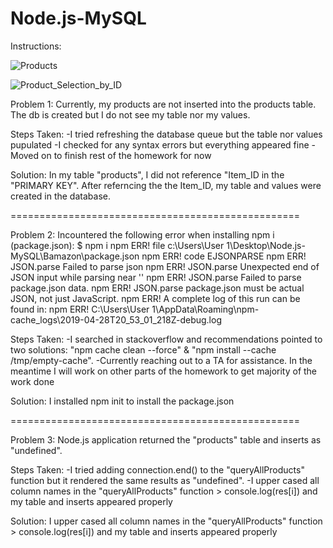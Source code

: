 # Node.js-MySQL

Instructions: 

![Products](https://user-images.githubusercontent.com/37108093/57421037-29d1ca00-71d8-11e9-9847-92956a8810a7.png)


![Product_Selection_by_ID](https://user-images.githubusercontent.com/37108093/57421629-8930d980-71da-11e9-9ca1-fa9c994b1b3a.png)




Problem 1: Currently, my products are not inserted into the products table. The db is created but I do not see my table nor my values.

Steps Taken:
-I tried refreshing the database queue but the table nor values pupulated
-I checked for any syntax errors but everything appeared fine
-Moved on to finish rest of the homework for now

Solution: In my table "products", I did not reference "Item_ID in the "PRIMARY KEY". After referncing the the Item_ID, my table and values were created in the database.

==================================================

Problem 2: Incountered the following error when installing npm i (package.json):
$ npm i
npm ERR! file c:\Users\User 1\Desktop\Node.js-MySQL\Bamazon\package.json
npm ERR! code EJSONPARSE
npm ERR! JSON.parse Failed to parse json
npm ERR! JSON.parse Unexpected end of JSON input while parsing near ''
npm ERR! JSON.parse Failed to parse package.json data.
npm ERR! JSON.parse package.json must be actual JSON, not just JavaScript.
npm ERR! A complete log of this run can be found in:
npm ERR!     C:\Users\User 1\AppData\Roaming\npm-cache\_logs\2019-04-28T20_53_01_218Z-debug.log

Steps Taken:
-I searched in stackoverflow and recommendations pointed to two solutions: "npm cache clean --force" & "npm install --cache /tmp/empty-cache".
-Currently reaching out to a TA for assistance. In the meantime I will work on other parts of the homework to get majority of the work done

Solution: I installed npm init to install the package.json

==================================================

Problem 3: Node.js application returned the "products" table and inserts as "undefined".

Steps Taken:
-I tried adding connection.end() to the "queryAllProducts" function but it rendered the same results as "undefined".
-I upper cased all column names in the "queryAllProducts" function > console.log(res[i]) and my table and inserts appeared properly

Solution: I upper cased all column names in the "queryAllProducts" function > console.log(res[i]) and my table and inserts appeared properly

